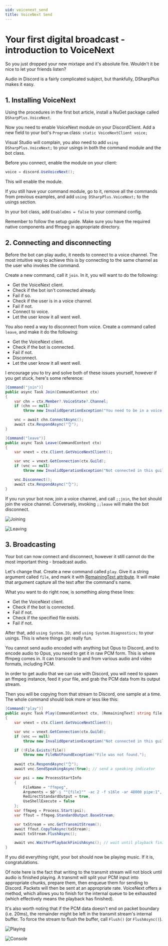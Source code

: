 ```yaml
---
uid: voicenext_send
title: VoiceNext Send
---
```


# Your first digital broadcast - introduction to VoiceNext

So you just dropped your new mixtape and it's absolute fire. Wouldn't it be nice to let your friends listen?

Audio in Discord is a fairly complicated subject, but thankfully, DSharpPlus makes it easy.

## 1. Installing VoiceNext

Using the procedures in the first bot article, install a NuGet package called `DSharpPlus.VoiceNext`.

Now you need to enable VoiceNext module on your DiscordClient. Add a new field to your bot's `Program` class: 
`static VoiceNextClient voice;`

Visual Studio will complain, you also need to add `using DSharpPlus.VoiceNext;` to your usings in both the command module 
and the bot class.

Before you connect, enable the module on your client: 

```cs
voice = discord.UseVoiceNext();
```

This will enable the module.

If you still have your command module, go to it, remove all the commands from previous examples, and add 
`using DSharpPlus.VoiceNext;` to the usings section.

In your bot class, add `EnableDms = false` to your command config.

Remember to follow the setup guide. Make sure you have the required native components and ffmpeg in appropriate directory.

## 2. Connecting and disconnecting

Before the bot can play audio, it needs to connect to a voice channel. The most intuitive way to achieve this is by connecting 
to the same channel as the user who invokes the command.

Create a new command, call it `join`. In it, you will want to do the following:

* Get the VoiceNext client.
* Check if the bot isn't connected already.
* Fail if so.
* Check if the user is in a voice channel.
* Fail if not.
* Connect to voice.
* Let the user know it all went well.

You also need a way to disconnect from voice. Create a command called `leave`, and make it do the following:

* Get the VoiceNext client.
* Check if the bot is connected.
* Fail if not.
* Disconnect.
* Let the user know it all went well.

I encourage you to try and solve both of these issues yourself, however if you get stuck, here's some reference:

```cs
[Command("join")]
public async Task Join(CommandContext ctx)
{
	var chn = ctx.Member?.VoiceState?.Channel;
	if (chn == null)
		throw new InvalidOperationException("You need to be in a voice channel.");

	vnc = await chn.ConnectAsync();
	await ctx.RespondAsync("👌");
}

[Command("leave")]
public async Task Leave(CommandContext ctx)
{
	var vnext = ctx.Client.GetVoiceNextClient();

	var vnc = vnext.GetConnection(ctx.Guild);
	if (vnc == null)
		throw new InvalidOperationException("Not connected in this guild.");

	vnc.Disconnect();
	await ctx.RespondAsync("👌");
}
```

If you run your bot now, join a voice channel, and call `;;join`, the bot should join the voice channel. Conversely, invoking 
`;;leave` will make the bot disconnect.

![Joining](/images/06_01_voice_join.png "Joining voice")

![Leaving](/images/06_02_voice_leave.png "Leaving voice")

## 3. Broadcasting

Your bot can now connect and disconnect, however it still cannot do the most important thing - broadcast audio.

Let's change that. Create a new command called `play`. Give it a string argument called `file`, and mark it with 
[RemainingText attribute](xref:DSharpPlus.CommandsNext.Attributes.RemainingTextAttribute). It will make that 
argument capture all the text after the command's name.

What you want to do right now, is something along these lines:

* Get the VoiceNext client.
* Check if the bot is connected.
* Fail if not.
* Check if the specified file exists.
* Fail if not.

After that, add `using System.IO;` and `using System.Diagnostics;` to your usings. This is where things get really fun.

You cannot send audio encoded with anything but Opus to Discord, and to encode audio to Opus, you need to get it in raw PCM 
form. This is where ffmpeg comes in. It can transcode to and from various audio and video formats, including PCM.

In order to get audio that we can use with Discord, you will need to spawn an ffmpeg instance, feed it your file, and grab 
the PCM data from its output stream.

Then you will be copying from that stream to Discord, one sample at a time. The whole command should look more or less like 
this: 

```cs
[Command("play")]
public async Task Play(CommandContext ctx, [RemainingText] string file)
{
	var vnext = ctx.Client.GetVoiceNextClient();

	var vnc = vnext.GetConnection(ctx.Guild);
	if (vnc == null)
		throw new InvalidOperationException("Not connected in this guild.");

	if (!File.Exists(file))
		throw new FileNotFoundException("File was not found.");
	
	await ctx.RespondAsync("👌");
	await vnc.SendSpeakingAsync(true); // send a speaking indicator

	var psi = new ProcessStartInfo
	{
		FileName = "ffmpeg",
		Arguments = $@"-i ""{file}"" -ac 2 -f s16le -ar 48000 pipe:1",
		RedirectStandardOutput = true,
		UseShellExecute = false
	};
	var ffmpeg = Process.Start(psi);
	var ffout = ffmpeg.StandardOutput.BaseStream;

	var txStream = vnc.GetTransmitStream();
	await ffout.CopyToAsync(txStream);
	await txStream.FlushAsync();

	await vnc.WaitForPlaybackFinishAsync(); // wait until playback finishes
}
```

If you did everything right, your bot should now be playing music. If it is, congratulations.

Of note here is the fact that writing to the transmit stream will not block until audio is finished playing. A transmit 
will split your PCM input into appropriate chunks, prepare them, then enqueue them for sending to Discord. Packets will 
then be sent at an appropriate rate. VoiceNext offers a method, which allows you to finish for the internal queue to be 
exhausted (which effectively means the playback has finished).

It's also worth noting that if the PCM data doesn't end on packet boundary (i.e. 20ms), the remainder might be left in 
the transmit stream's internal buffer. To force the stream to flush the buffer, call `Flush()` (or `FlushAsync()`).

![Playing](/images/06_03_voice_play.png "Playing audio")

![Console](/images/06_04_voice_console.png "Playing audio - console")